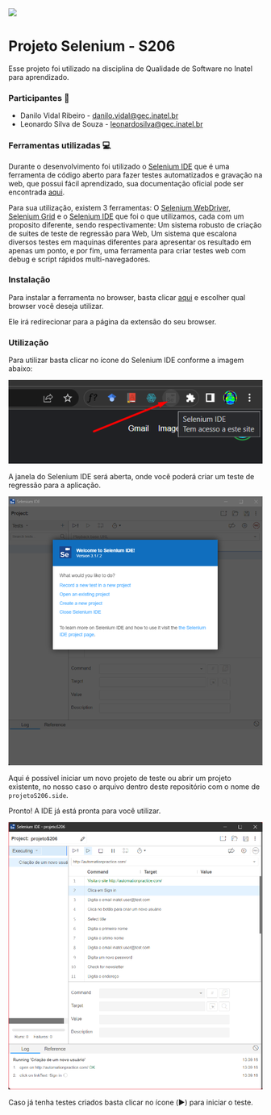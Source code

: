 <img src="https://upload.wikimedia.org/wikipedia/commons/thumb/9/9f/Selenium_logo.svg/2560px-Selenium_logo.svg.png"  width="300">

# Projeto Selenium - S206

Esse projeto foi utilizado na disciplina de Qualidade de Software no Inatel para aprendizado.

### Participantes :man:

- Danilo Vidal Ribeiro - danilo.vidal@gec.inatel.br
- Leonardo Silva de Souza - leonardosilva@gec.inatel.br

### Ferramentas utilizadas :computer:

Durante o desenvolvimento foi utilizado o [Selenium IDE](https://www.selenium.dev/selenium-ide/) que é uma ferramenta de código aberto para fazer testes automatizados e gravação na web, que possui fácil aprendizado, sua documentação oficial pode ser encontrada [aqui](https://www.selenium.dev/selenium-ide/docs/en/introduction/getting-started).

Para sua utilização, existem 3 ferramentas: O [Selenium WebDriver](https://www.selenium.dev/documentation/webdriver/), [Selenium Grid](https://www.selenium.dev/documentation/grid/) e o [Selenium IDE](https://www.selenium.dev/selenium-ide/) que foi o que utilizamos, cada com um proposito diferente, sendo respectivamente: Um sistema robusto de criação de suites de teste de regressão para Web, Um sistema que escalona diversos testes em maquinas diferentes para apresentar os resultado em apenas um ponto, e por fim, uma ferramenta para criar testes web com debug e script rápidos multi-navegadores.

### Instalação

Para instalar a ferramenta no browser, basta clicar [aqui](https://www.selenium.dev/selenium-ide/) e escolher qual browser você deseja utilizar.

Ele irá redirecionar para a página da extensão do seu browser.

### Utilização

Para utilizar basta clicar no ícone do Selenium IDE conforme a imagem abaixo:

![Selenium IDE Icon](/img/Screenshot_9.png)

A janela do Selenium IDE será aberta, onde você poderá criar um teste de regressão para a aplicação.

![Selenium IDE Window](/img/Screenshot_1.png)

Aqui é possível iniciar um novo projeto de teste ou abrir um projeto existente, no nosso caso o arquivo dentro deste repositório com o nome de `projetoS206.side`.

Pronto! A IDE já está pronta para você utilizar.

![Selenium IDE Window](/img/Screenshot_2.png)

Caso já tenha testes criados basta clicar no ícone (▶️) para iniciar o teste.
